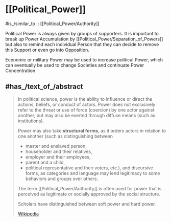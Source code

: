 
# [[Political_Power]] 

#is_/similar_to :: [[Political_Power/Authority]]

Political Power is always given by groups of supporters. 
It is important to break up Power Accumulation by [[Political_Power/Separation_of_Powers]] 
but also to remind each individual Person that 
they can decide to remove this Support or even go into Opposition. 

Economic or military Power may be used to increase political Power, 
which can eventually be used to change Societies and continuate Power Concentration. 

## #has_/text_of_/abstract 

> In political science, power is the ability to influence or direct the actions, beliefs, or conduct of actors. 
> Power does not exclusively refer to the threat or use of force (coercion) by one actor against another, 
> but may also be exerted through diffuse means (such as institutions). 
>
> Power may also take **structural forms**, as it orders actors in relation to one another 
> (such as distinguishing between 
> - master and enslaved person, 
> - householder and their relatives, 
> - employer and their employees, 
> - parent and a child, 
> - political representative and their voters, etc.), 
> and discursive forms, as categories and language 
> may lend legitimacy to some behaviors and groups over others.
>
> The term [[Political_Power/Authority]] is often used for power that is perceived as 
> legitimate or socially approved by the social structure.
>
> Scholars have distinguished between soft power and hard power.
>
> [Wikipedia](https://en.wikipedia.org/wiki/Power%20(social%20and%20political)) 

